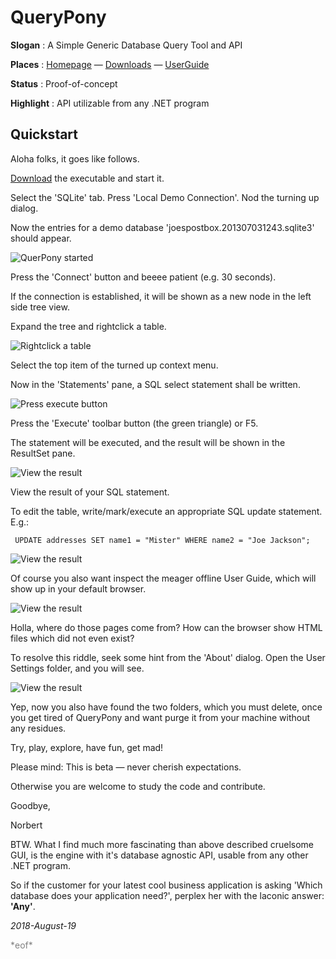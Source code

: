 ﻿# QueryPony

**Slogan** : A Simple Generic Database Query Tool and API

**Places** : [Homepage](http://downtown.trilo.de/svn/queryponydev/trunk/home/index.html) — [Downloads](http://downtown.trilo.de/svn/queryponydev/downloads/) — [UserGuide](http://downtown.trilo.de/svn/queryponydev/trunk/querypony/QueryPonyGui/docs/index.html)

**Status** : Proof-of-concept

**Highlight** : API utilizable from any .NET program

## Quickstart

Aloha folks, it goes like follows.

[Download](http://downtown.trilo.de/svn/queryponydev/downloads/) the executable and start it.

Select the 'SQLite' tab. Press 'Local Demo Connection'. Nod the turning up dialog.

Now the entries for a demo database 'joespostbox.201307031243.sqlite3'
 should appear.

![QuerPony started](./QueryPonyGui/docs/img/20180819o0212.querypony-started.v0.png)

Press the 'Connect' button and beeee patient (e.g. 30 seconds).

If the connection is established, it will be shown as a new node in the
 left side tree view.

Expand the tree and rightclick a table.

![Rightclick a table](./QueryPonyGui/docs/img/20180819o0213.querypony-select.v1.png)

Select the top item of the turned up context menu.

Now in the 'Statements' pane, a SQL select statement shall be written.

![Press execute button](./QueryPonyGui/docs/img/20180819o0214.querypony-execute.v1.png)

Press the 'Execute' toolbar button (the green triangle) or F5.

The statement will be executed, and the result will be shown in the
 ResultSet pane.

![View the result](./QueryPonyGui/docs/img/20180819o0215.querypony-result.v0.png)

View the result of your SQL statement.

To edit the table, write/mark/execute an appropriate SQL update
 statement. E.g.:

```
 UPDATE addresses SET name1 = "Mister" WHERE name2 = "Joe Jackson";
```

![View the result](./QueryPonyGui/docs/img/20180819o0216.querypony-helpmenu.v0.png)

Of course you also want inspect the meager offline User Guide,
 which will show up in your default browser.

![View the result](./QueryPonyGui/docs/img/20180819o0217.querypony-userguide.v0.png)

Holla, where do those pages come from? How can the browser show
 HTML files which did not even exist?

To resolve this riddle, seek some hint from the 'About' dialog.
 Open the User Settings folder, and you will see.

![View the result](./QueryPonyGui/docs/img/20180819o0218.querypony-aboutbox.v0.png)

Yep, now you also have found the two folders, which you must
 delete, once you get tired of QueryPony and want purge it
 from your machine without any residues.

Try, play, explore, have fun, get mad!

Please mind: This is beta — never cherish expectations.

Otherwise you are welcome to study the code and contribute.

Goodbye,

Norbert

BTW. What I find much more fascinating than above described cruelsome
 GUI, is the engine with it's database agnostic API, usable from any
 other .NET program.

So if the customer for your latest cool business application is asking
 'Which database does your application need?', perplex her with the
 laconic answer: __'Any'__.

*2018-August-19*

<p style="color:gray;">
*eof*
</p>

<!-- [pg 20180819°0331] -->
